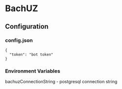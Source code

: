 # BachUZ
## Configuration

### config.json
```
{
  "token": "bot token"
}
```

### Environment Variables
bachuzConnectionString - postgresql connection string

